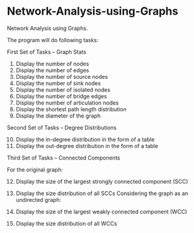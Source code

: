 # Network-Analysis-using-Graphs
Network Analysis using Graphs.

The program will do following tasks:

First Set of Tasks – Graph Stats

1. Display the number of nodes
2. Display the number of edges
3. Display the number of source nodes
4. Display the number of sink nodes
5. Display the number of isolated nodes
6. Display the number of bridge edges 
7. Display the number of articulation nodes 
8. Display the shortest path length distribution 
9. Display the diameter of the graph

Second Set of Tasks – Degree Distributions

10. Display the in-degree distribution in the form of a table 
11. Display the out-degree distribution in the form of a table 

Third Set of Tasks – Connected Components

For the original graph:

12. Display the size of the largest strongly connected component (SCC) 
13. Display the size distribution of all SCCs 
Considering the graph as an undirected graph:

14. Display the size of the largest weakly connected component (WCC) 
15. Display the size distribution of all WCCs 
